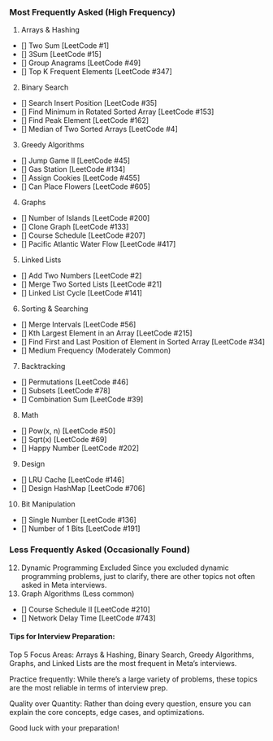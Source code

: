 ### Most Frequently Asked (High Frequency)
1. Arrays & Hashing
- [] Two Sum [LeetCode #1]
- [] 3Sum [LeetCode #15]
- [] Group Anagrams [LeetCode #49]
- [] Top K Frequent Elements [LeetCode #347]
2. Binary Search
- [] Search Insert Position [LeetCode #35]
- [] Find Minimum in Rotated Sorted Array [LeetCode #153]
- [] Find Peak Element [LeetCode #162]
- [] Median of Two Sorted Arrays [LeetCode #4]
3. Greedy Algorithms
- [] Jump Game II [LeetCode #45]
- [] Gas Station [LeetCode #134]
- [] Assign Cookies [LeetCode #455]
- [] Can Place Flowers [LeetCode #605]
4. Graphs
- [] Number of Islands [LeetCode #200]
- [] Clone Graph [LeetCode #133]
- [] Course Schedule [LeetCode #207]
- [] Pacific Atlantic Water Flow [LeetCode #417]
5. Linked Lists
- [] Add Two Numbers [LeetCode #2]
- [] Merge Two Sorted Lists [LeetCode #21]
- [] Linked List Cycle [LeetCode #141]
6. Sorting & Searching
- [] Merge Intervals [LeetCode #56]
- [] Kth Largest Element in an Array [LeetCode #215]
- [] Find First and Last Position of Element in Sorted Array [LeetCode #34]
- [] Medium Frequency (Moderately Common)
7. Backtracking
- [] Permutations [LeetCode #46]
- [] Subsets [LeetCode #78]
- [] Combination Sum [LeetCode #39]
8. Math
- [] Pow(x, n) [LeetCode #50]
- [] Sqrt(x) [LeetCode #69]
- [] Happy Number [LeetCode #202]
9. Design
- [] LRU Cache [LeetCode #146]
- [] Design HashMap [LeetCode #706]
10. Bit Manipulation
- [] Single Number [LeetCode #136]
- [] Number of 1 Bits [LeetCode #191]


### Less Frequently Asked (Occasionally Found)
12. Dynamic Programming Excluded
Since you excluded dynamic programming problems, just to clarify, there are other topics not often asked in Meta interviews.
13. Graph Algorithms (Less common)
- [] Course Schedule II [LeetCode #210]
- [] Network Delay Time [LeetCode #743]

#### Tips for Interview Preparation:
Top 5 Focus Areas:
Arrays & Hashing, Binary Search, Greedy Algorithms, Graphs, and Linked Lists are the most frequent in Meta’s interviews.

Practice frequently:
While there’s a large variety of problems, these topics are the most reliable in terms of interview prep.

Quality over Quantity: Rather than doing every question, ensure you can explain the core concepts, edge cases, and optimizations.

Good luck with your preparation!
